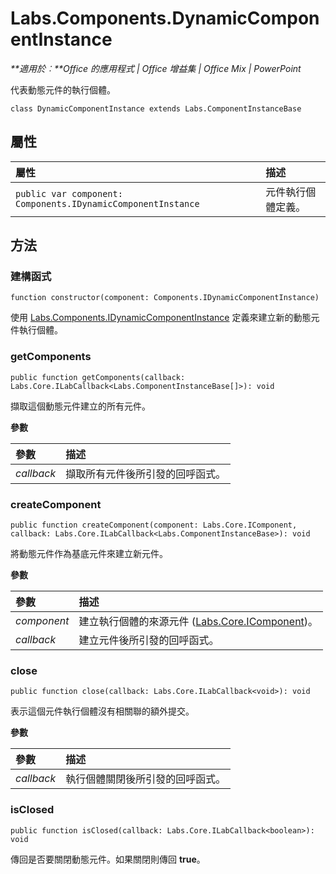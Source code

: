 
# <a name="labs.components.dynamiccomponentinstance"></a>Labs.Components.DynamicComponentInstance

 _**適用於︰**Office 的應用程式 | Office 增益集 | Office Mix | PowerPoint_

代表動態元件的執行個體。

```
class DynamicComponentInstance extends Labs.ComponentInstanceBase
```


## <a name="properties"></a>屬性


|屬性	|描述|
|:-----|:-----|
| `public var component: Components.IDynamicComponentInstance`|元件執行個體定義。|

## <a name="methods"></a>方法




### <a name="constructor"></a>建構函式

 `function constructor(component: Components.IDynamicComponentInstance)`

使用 [Labs.Components.IDynamicComponentInstance](../../reference/office-mix/labs.components.idynamiccomponentinstance.md) 定義來建立新的動態元件執行個體。


### <a name="getcomponents"></a>getComponents

 `public function getComponents(callback: Labs.Core.ILabCallback<Labs.ComponentInstanceBase[]>): void`

擷取這個動態元件建立的所有元件。

 **參數**


|參數|描述|
|:-----|:-----|
| _callback_|擷取所有元件後所引發的回呼函式。|

### <a name="createcomponent"></a>createComponent

 `public function createComponent(component: Labs.Core.IComponent, callback: Labs.Core.ILabCallback<Labs.ComponentInstanceBase>): void`

將動態元件作為基底元件來建立新元件。

 **參數**


|參數|描述|
|:-----|:-----|
| _component_|建立執行個體的來源元件 ([Labs.Core.IComponent](../../reference/office-mix/labs.core.icomponent.md))。|
| _callback_|建立元件後所引發的回呼函式。|

### <a name="close"></a>close

 `public function close(callback: Labs.Core.ILabCallback<void>): void`

表示這個元件執行個體沒有相關聯的額外提交。

 **參數**


|參數|描述|
|:-----|:-----|
| _callback_|執行個體關閉後所引發的回呼函式。|

### <a name="isclosed"></a>isClosed

 `public function isClosed(callback: Labs.Core.ILabCallback<boolean>): void`

傳回是否要關閉動態元件。如果關閉則傳回 **true**。

